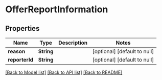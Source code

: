 # OfferReportInformation
## Properties

Name | Type | Description | Notes
------------ | ------------- | ------------- | -------------
**reason** | **String** |  | [optional] [default to null]
**reporterId** | **String** |  | [optional] [default to null]

[[Back to Model list]](../../README.md#documentation-for-models) [[Back to API list]](../../README.md#documentation-for-api-endpoints) [[Back to README]](../../README.md)

